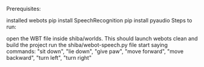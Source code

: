 Prerequisites:

installed webots
pip install SpeechRecognition
pip install pyaudio 
Steps to run:

open the WBT file inside shiba/worlds. This should launch webots
clean and build the project
run the shiba/webot-speech.py file
start saying commands:
"sit down", "lie down", "give paw", "move forward", "move backward", "turn left", "turn right"
